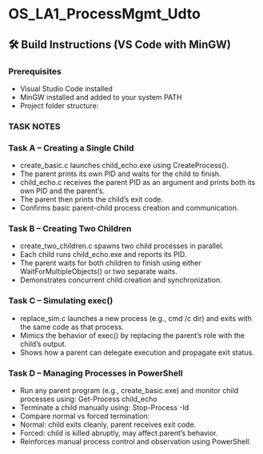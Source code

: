 # OS_LA1_ProcessMgmt_Udto

## 🛠️ Build Instructions (VS Code with MinGW)

### Prerequisites
- Visual Studio Code installed
- MinGW installed and added to your system PATH
- Project folder structure:













### TASK NOTES


### Task A – Creating a Single Child
- create_basic.c launches child_echo.exe using CreateProcess().
- The parent prints its own PID and waits for the child to finish.
- child_echo.c receives the parent PID as an argument and prints both its own PID and the parent’s.
- The parent then prints the child’s exit code.
- Confirms basic parent-child process creation and communication.


### Task B – Creating Two Children
- create_two_children.c spawns two child processes in parallel.
- Each child runs child_echo.exe and reports its PID.
- The parent waits for both children to finish using either WaitForMultipleObjects() or two separate waits.
- Demonstrates concurrent child creation and synchronization.


### Task C – Simulating exec()
- replace_sim.c launches a new process (e.g., cmd /c dir) and exits with the same code as that process.
- Mimics the behavior of exec() by replacing the parent’s role with the child’s output.
- Shows how a parent can delegate execution and propagate exit status.


### Task D – Managing Processes in PowerShell
- Run any parent program (e.g., create_basic.exe) and monitor child processes using:
Get-Process child_echo
- Terminate a child manually using:
Stop-Process -Id <PID>
- Compare normal vs forced termination:
- Normal: child exits cleanly, parent receives exit code.
- Forced: child is killed abruptly, may affect parent’s behavior.
- Reinforces manual process control and observation using PowerShell.
